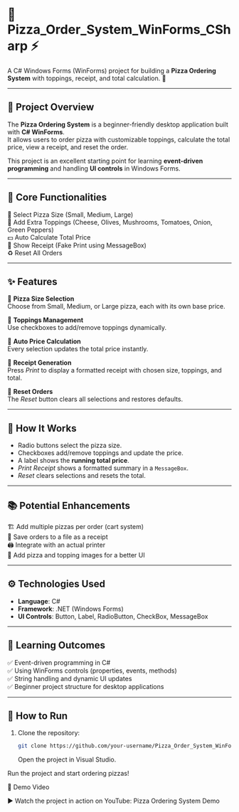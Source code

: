 # 🍕 Pizza_Order_System_WinForms_CSharp ⚡
A C# Windows Forms (WinForms) project for building a **Pizza Ordering System** with toppings, receipt, and total calculation. 🚀  

---

## 🌟 Project Overview
The **Pizza Ordering System** is a beginner-friendly desktop application built with **C# WinForms**.  
It allows users to order pizza with customizable toppings, calculate the total price, view a receipt, and reset the order.  

This project is an excellent starting point for learning **event-driven programming** and handling **UI controls** in Windows Forms.  

---

## 🔹 Core Functionalities
🍕 Select Pizza Size (Small, Medium, Large)  
🧀 Add Extra Toppings (Cheese, Olives, Mushrooms, Tomatoes, Onion, Green Peppers)  
💵 Auto Calculate Total Price  
🧾 Show Receipt (Fake Print using MessageBox)  
♻️ Reset All Orders  

---

## ✨ Features
🔹 **Pizza Size Selection**  
Choose from Small, Medium, or Large pizza, each with its own base price.  

🔹 **Toppings Management**  
Use checkboxes to add/remove toppings dynamically.  

🔹 **Auto Price Calculation**  
Every selection updates the total price instantly.  

🔹 **Receipt Generation**  
Press *Print* to display a formatted receipt with chosen size, toppings, and total.  

🔹 **Reset Orders**  
The *Reset* button clears all selections and restores defaults.  

---

## 🚀 How It Works
- Radio buttons select the pizza size.  
- Checkboxes add/remove toppings and update the price.  
- A label shows the **running total price**.  
- *Print Receipt* shows a formatted summary in a `MessageBox`.  
- *Reset* clears selections and resets the total.  

---

## 📚 Potential Enhancements
🏗 Add multiple pizzas per order (cart system)  
💾 Save orders to a file as a receipt  
🖨 Integrate with an actual printer  
📸 Add pizza and topping images for a better UI  

---

## ⚙️ Technologies Used
- **Language**: C#  
- **Framework**: .NET (Windows Forms)  
- **UI Controls**: Button, Label, RadioButton, CheckBox, MessageBox  

---

## 🎯 Learning Outcomes
✅ Event-driven programming in C#  
✅ Using WinForms controls (properties, events, methods)  
✅ String handling and dynamic UI updates  
✅ Beginner project structure for desktop applications  

---

## 🚀 How to Run
1. Clone the repository:  
   ```bash
   git clone https://github.com/your-username/Pizza_Order_System_WinForms_CSharp.git
   ```
   Open the project in Visual Studio.

Run the project and start ordering pizzas!

🎥 Demo Video

▶️ Watch the project in action on YouTube: Pizza Ordering System Demo
